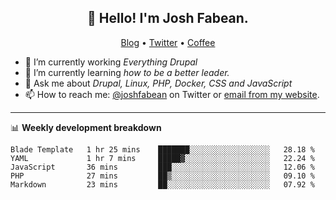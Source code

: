 <h2 align="center">👋 Hello! I'm Josh Fabean.</h2>
<p align="center">
  <a href="https://joshfabean.com">Blog</a> •
  <a href="https://twitter.com/fabean">Twitter</a> •
  <a href="https://www.buymeacoffee.com/LSxne6Yr4">Coffee</a>
</p>

- 🔭 I’m currently working *Everything Drupal*
- 🌱 I’m currently learning *how to be a better leader.*
- 💬 Ask me about *Drupal, Linux, PHP, Docker, CSS and JavaScript*
- 📫 How to reach me: [@joshfabean](https://twitter.com/joshfabean) on Twitter or [email from my website](https://joshfabean.com).

-------

📊 **Weekly development breakdown**
<!--START_SECTION:waka-->
```text
Blade Template   1 hr 25 mins    ███████░░░░░░░░░░░░░░░░░░   28.18 % 
YAML             1 hr 7 mins     █████▓░░░░░░░░░░░░░░░░░░░   22.24 % 
JavaScript       36 mins         ███░░░░░░░░░░░░░░░░░░░░░░   12.06 % 
PHP              27 mins         ██▒░░░░░░░░░░░░░░░░░░░░░░   09.10 % 
Markdown         23 mins         ██░░░░░░░░░░░░░░░░░░░░░░░   07.92 % 
```
<!--END_SECTION:waka-->

<!--
**fabean/fabean** is a ✨ _special_ ✨ repository because its `README.md` (this file) appears on your GitHub profile.

Here are some ideas to get you started:

- 🔭 I’m currently working on ...
- 🌱 I’m currently learning ...
- 👯 I’m looking to collaborate on ...
- 🤔 I’m looking for help with ...
- 💬 Ask me about ...
- 📫 How to reach me: ...
- 😄 Pronouns: ...
- ⚡ Fun fact: ...
-->
